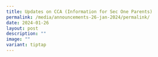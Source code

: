 ```yaml
---
title: Updates on CCA (Information for Sec One Parents)
permalink: /media/announcements-26-jan-2024/permalink/
date: 2024-01-26
layout: post
description: ""
image: ""
variant: tiptap
---
```

